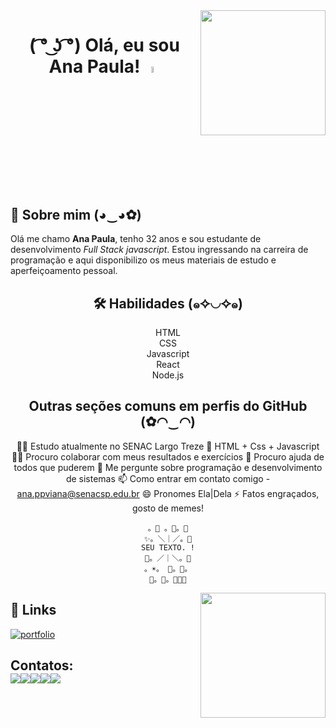 <img align='right' src='https://user-images.githubusercontent.com/5713670/87202985-820dcb80-c2b6-11ea-9f56-7ec461c497c3.gif' width='200'>


 <h1 align="center"> 
( ͡° ͜ʖ ͡°) Olá, eu sou Ana Paula! <a href="https://www.gautamkrishnar.com/"><img src="https://media.giphy.com/media/hvRJCLFzcasrR4ia7z/giphy.gif" width="5%"></a>      
 </h1>

## 🚀 Sobre mim  (◕‿◕✿)
Olá me chamo **Ana Paula**, tenho 32 anos e sou estudante de desenvolvimento _Full Stack javascript_. Estou ingressando na carreira de programação e aqui disponibilizo os meus materiais de estudo e aperfeiçoamento pessoal.

<div align="center">
  
## 🛠 Habilidades (๑✧◡✧๑)
HTML<br>
CSS<br>
Javascript<br>
React<br>
Node.js

## Outras seções comuns em perfis do GitHub (✿◠‿◠)
👩‍💻 Estudo atualmente no SENAC Largo Treze
🧠 HTML + Css + Javascript
👯‍♀️ Procuro colaborar com meus resultados e exercícios
🤔 Procuro ajuda de todos que puderem
💬 Me pergunte sobre programação e desenvolvimento de sistemas
📫 Como entrar em contato comigo - ana.ppviana@senacsp.edu.br
😄 Pronomes Ela|Dela
⚡️ Fatos engraçados, gosto de memes!

```
。🎁 。🎉。🌟
✨。＼｜／。🌺
SEU TEXTO. !
💜。／｜＼。💎
。☀。 🌹。🌙。
🌟。💝。🐑✨🎶
```                                                        

<img align='right' src='https://user-images.githubusercontent.com/5713670/87202985-820dcb80-c2b6-11ea-9f56-7ec461c497c3.gif' width='200'>
</div>

## 🔗 Links
[![portfolio](https://img.shields.io/badge/my_portfolio-000?style=for-the-badge&logo=ko-fi&logoColor=white)](https://github.com/AnaPaula2024)

## Contatos: <div><a href="https://www.youtube.com/seu-canal-youtube-aqui" target="_blank"><img loading="lazy" src="https://img.shields.io/badge/YouTube-FF0000?style=for-the-badge&logo=youtube&logoColor=white" target="_blank"></a><a href="https://instagram.com/seu-usuário-instagram-aqui" target="_blank"><img loading="lazy" src="https://img.shields.io/badge/-Instagram-%23E4405F?style=for-the-badge&logo=instagram&logoColor=white" target="_blank"></a><a href="https://www.twitch.tv/seu-usuário-aqui" target="_blank"><img loading="lazy" src="https://img.shields.io/badge/Twitch-9146FF?style=for-the-badge&logo=twitch&logoColor=white" target="_blank"></a><a href = "mailto:contato@seu-usuário-aqui"><img loading="lazy" src="https://img.shields.io/badge/Gmail-D14836?style=for-the-badge&logo=gmail&logoColor=white" target="_blank"></a><a href="https://www.linkedin.com/in/seu-usuário-linkedln-aqui" target="_blank"><img loading="lazy" src="https://img.shields.io/badge/-LinkedIn-%230077B5?style=for-the-badge&logo=linkedin&logoColor=white" target="_blank"></a></div>

